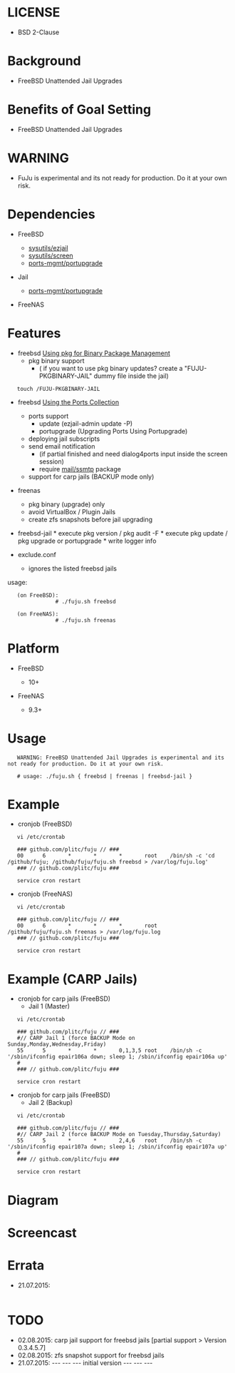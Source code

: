 
LICENSE
=======
* BSD 2-Clause

Background
==========
* FreeBSD Unattended Jail Upgrades

Benefits of Goal Setting
========================
* FreeBSD Unattended Jail Upgrades

WARNING
=======
* FuJu is experimental and its not ready for production. Do it at your own risk.

Dependencies
============
* FreeBSD
   * [sysutils/ezjail](https://www.freshports.org/sysutils/ezjail/)
   * [sysutils/screen](https://www.freshports.org/sysutils/screen/)
   * [ports-mgmt/portupgrade](https://www.freshports.org/ports-mgmt/portupgrade/)

* Jail
   * [ports-mgmt/portupgrade](https://www.freshports.org/ports-mgmt/portupgrade/)

* FreeNAS

Features
========
* freebsd [Using pkg for Binary Package Management](https://www.freebsd.org/doc/handbook/pkgng-intro.html)
   * pkg binary support
      * ( if you want to use pkg binary updates? create a "FUJU-PKGBINARY-JAIL" dummy file inside the jail)
```
   touch /FUJU-PKGBINARY-JAIL
```
* freebsd [Using the Ports Collection](https://www.freebsd.org/doc/handbook/ports-using.html)
   * ports support
      * update (ezjail-admin update -P)
      * portupgrade (Upgrading Ports Using Portupgrade)
   * deploying jail subscripts
   * send email notification
      * (if partial finished and need dialog4ports input inside the screen session)
      * require [mail/ssmtp](https://www.freshports.org/mail/ssmtp/) package
   * support for carp jails (BACKUP mode only)

* freenas
   * pkg binary (upgrade) only
   * avoid VirtualBox / Plugin Jails
   * create zfs snapshots before jail upgrading

* freebsd-jail
       * execute pkg version / pkg audit -F
       * execute pkg update / pkg upgrade or portupgrade
       * write logger info

* exclude.conf
   * ignores the listed freebsd jails

usage:
```
   (on FreeBSD):
               # ./fuju.sh freebsd

   (on FreeNAS):
               # ./fuju.sh freenas
```

Platform
========
* FreeBSD
   * 10+

* FreeNAS
   * 9.3+

Usage
=====
```
   WARNING: FreeBSD Unattended Jail Upgrades is experimental and its not ready for production. Do it at your own risk.

   # usage: ./fuju.sh { freebsd | freenas | freebsd-jail }
```

Example
=======
* cronjob (FreeBSD)
```
   vi /etc/crontab

   ### github.com/plitc/fuju // ###
   00      6       *       *       *       root    /bin/sh -c 'cd /github/fuju; /github/fuju/fuju.sh freebsd > /var/log/fuju.log'
   ### // github.com/plitc/fuju ###

   service cron restart
```


* cronjob (FreeNAS)
```
   vi /etc/crontab

   ### github.com/plitc/fuju // ###
   00      6       *       *       *       root    /github/fuju/fuju.sh freenas > /var/log/fuju.log
   ### // github.com/plitc/fuju ###

   service cron restart
```

Example (CARP Jails)
=======
* cronjob for carp jails (FreeBSD)
   * Jail 1 (Master)
```
   vi /etc/crontab

   ### github.com/plitc/fuju // ###
   #// CARP Jail 1 (force BACKUP Mode on Sunday,Monday,Wednesday,Friday)
   55      5       *       *       0,1,3,5 root    /bin/sh -c '/sbin/ifconfig epair106a down; sleep 1; /sbin/ifconfig epair106a up'
   #
   ### // github.com/plitc/fuju ###

   service cron restart
```
* cronjob for carp jails (FreeBSD)
   * Jail 2 (Backup)
```
   vi /etc/crontab

   ### github.com/plitc/fuju // ###
   #// CARP Jail 2 (force BACKUP Mode on Tuesday,Thursday,Saturday)
   55      5       *       *       2,4,6   root    /bin/sh -c '/sbin/ifconfig epair107a down; sleep 1; /sbin/ifconfig epair107a up'
   #
   ### // github.com/plitc/fuju ###

   service cron restart
```

Diagram
=======

Screencast
==========

Errata
======
* 21.07.2015:
```
```

TODO
====
* 02.08.2015: carp jail support for freebsd jails [partial support > Version 0.3.4.5.7]
* 02.08.2015: zfs snapshot support for freebsd jails
* 21.07.2015: --- --- --- initial version --- --- ---


